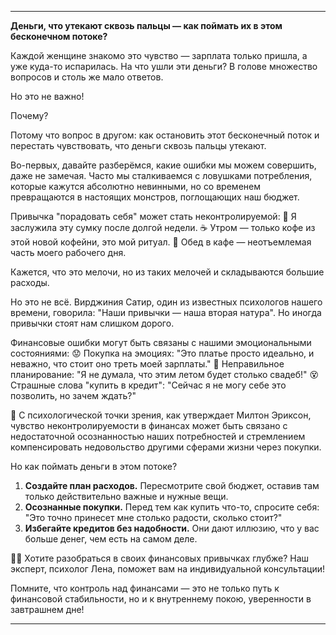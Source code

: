 ---

**Деньги, что утекают сквозь пальцы — как поймать их в этом бесконечном потоке?**

Каждой женщине знакомо это чувство — зарплата только пришла, а уже куда-то испарилась. На что ушли эти деньги? В голове множество вопросов и столь же мало ответов. 

Но это не важно!

Почему?

Потому что вопрос в другом: как остановить этот бесконечный поток и перестать чувствовать, что деньги сквозь пальцы утекают.

Во-первых, давайте разберёмся, какие ошибки мы можем совершить, даже не замечая. Часто мы сталкиваемся с ловушками потребления, которые кажутся абсолютно невинными, но со временем превращаются в настоящих монстров, поглощающих наш бюджет.

Привычка "порадовать себя" может стать неконтролируемой:
👜 Я заслужила эту сумку после долгой недели.
☕️ Утром — только кофе из этой новой кофейни, это мой ритуал.
🍴 Обед в кафе — неотъемлемая часть моего рабочего дня.

Кажется, что это мелочи, но из таких мелочей и складываются большие расходы.

Но это не всё. Вирджиния Сатир, один из известных психологов нашего времени, говорила: "Наши привычки — наша вторая натура". Но иногда привычки стоят нам слишком дорого.

Финансовые ошибки могут быть связаны с нашими эмоциональными состояниями:
😟 Покупка на эмоциях: "Это платье просто идеально, и неважно, что стоит оно треть моей зарплаты."
🙁 Неправильное планирование: "Я не думала, что этим летом будет столько свадеб!"
😵 Страшные слова "купить в кредит": "Сейчас я не могу себе это позволить, но зачем ждать?"

🔹 С психологической точки зрения, как утверждает Милтон Эриксон, чувство неконтролируемости в финансах может быть связано с недостаточной осознанностью наших потребностей и стремлением компенсировать недовольство другими сферами жизни через покупки.

Но как поймать деньги в этом потоке?

1. **Создайте план расходов.** Пересмотрите свой бюджет, оставив там только действительно важные и нужные вещи.
2. **Осознанные покупки.** Перед тем как купить что-то, спросите себя: "Это точно принесет мне столько радости, сколько стоит?"
3. **Избегайте кредитов без надобности.** Они дают иллюзию, что у вас больше денег, чем есть на самом деле.

🙋‍♀ Хотите разобраться в своих финансовых привычках глубже? Наш эксперт, психолог Лена, поможет вам на индивидуальной консультации!

Помните, что контроль над финансами — это не только путь к финансовой стабильности, но и к внутреннему покою, уверенности в завтрашнем дне!

---